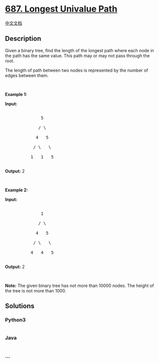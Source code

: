 # [687. Longest Univalue Path](https://leetcode.com/problems/longest-univalue-path)

[中文文档](/solution/0600-0699/0687.Longest%20Univalue%20Path/README.md)

## Description

<p>Given a binary tree, find the length of the longest path where each node in the path has the same value. This path may or may not pass through the root.</p>

<p>The length of path between two nodes is represented by the number of edges between them.</p>

<p>&nbsp;</p>

<p><b>Example 1:</b></p>

<p><strong>Input:</strong></p>

<pre>

              5

             / \

            4   5

           / \   \

          1   1   5

</pre>

<p><strong>Output:</strong>&nbsp;2</p>

<p>&nbsp;</p>

<p><b>Example 2:</b></p>

<p><strong>Input:</strong></p>

<pre>

              1

             / \

            4   5

           / \   \

          4   4   5

</pre>

<p><strong>Output:</strong>&nbsp;2</p>

<p>&nbsp;</p>

<p><b>Note:</b> The given binary tree has not more than 10000 nodes. The height of the tree is not more than 1000.</p>

## Solutions

<!-- tabs:start -->

### **Python3**

```python

```

### **Java**

```java

```

### **...**

```

```

<!-- tabs:end -->
